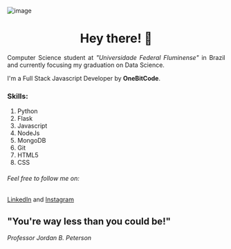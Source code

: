 ![image](https://user-images.githubusercontent.com/43455579/109085081-be782580-76e7-11eb-8956-fff463580450.jpeg)

<h1 align="center">Hey there! 🤘</h1>

<p align="justify">Computer Science student at <i>"Universidade Federal Fluminense"</i> in Brazil and currently focusing my graduation on Data Science.</p>
<p>I'm a Full Stack Javascript Developer by <strong>OneBitCode</strong>.</p>

### Skills:

1. Python
2. Flask
3. Javascript
4. NodeJs
5. MongoDB
6. Git
7. HTML5
8. CSS

###### Feel free to follow me on:
[LinkedIn](https://www.linkedin.com/in/felipe-henrique-peixoto-neto-459735202/) and [Instagram](https://www.instagram.com/felipeixotont/)


## "You're way less than you could be!" 
*Professor Jordan B. Peterson*
